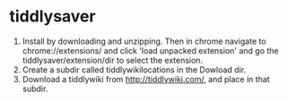 # tiddlysaver

1. Install by downloading and unzipping. Then in chrome navigate to chrome://extensions/ and click 'load unpacked extension' and go the tiddlysaver/extension/dir to select the extension.
2. Create a subdir called tiddlywikilocations in the Dowload dir. 
3. Download a tiddlywiki from http://tiddlywiki.com/, and place in that subdir.
